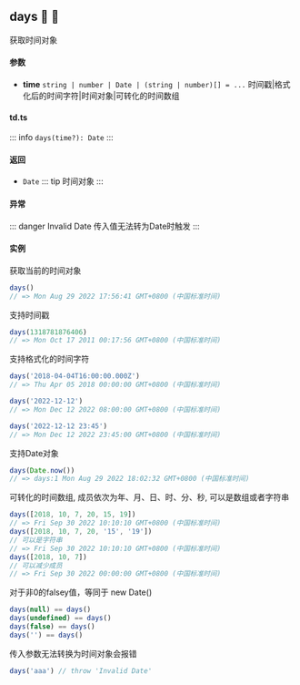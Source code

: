 ## days :tada: :100: 
获取时间对象
#### 参数 
- **time** `string | number | Date | (string | number)[] = ...` 时间戳|格式化后的时间字符|时间对象|可转化的时间数组
 
#### td.ts
::: info
`days(time?): Date`
:::
#### 返回 
- `Date` 
::: tip
时间对象
:::
#### 异常 
::: danger
Invalid Date 传入值无法转为Date时触发
:::
#### 实例 
获取当前的时间对象


```ts
days()
// => Mon Aug 29 2022 17:56:41 GMT+0800 (中国标准时间)
```
支持时间戳


```ts
days(1318781876406)
// => Mon Oct 17 2011 00:17:56 GMT+0800 (中国标准时间)
```
支持格式化的时间字符


```ts
days('2018-04-04T16:00:00.000Z')
// => Thu Apr 05 2018 00:00:00 GMT+0800 (中国标准时间)

days('2022-12-12')
// => Mon Dec 12 2022 08:00:00 GMT+0800 (中国标准时间)

days('2022-12-12 23:45')
// => Mon Dec 12 2022 23:45:00 GMT+0800 (中国标准时间)
```
支持Date对象


```ts
days(Date.now())
// => days:1 Mon Aug 29 2022 18:02:32 GMT+0800 (中国标准时间)
```
可转化的时间数组, 成员依次为年、月、日、时、分、秒, 可以是数组或者字符串


```ts
days([2018, 10, 7, 20, 15, 19])
// => Fri Sep 30 2022 10:10:10 GMT+0800 (中国标准时间)
days([2018, 10, 7, 20, '15', '19'])
// 可以是字符串
// => Fri Sep 30 2022 10:10:10 GMT+0800 (中国标准时间)
days([2018, 10, 7])
// 可以减少成员
// => Fri Sep 30 2022 00:00:00 GMT+0800 (中国标准时间)
```
对于非0的falsey值，等同于 new Date()


```ts
days(null) == days()
days(undefined) == days()
days(false) == days()
days('') == days()
```
传入参数无法转换为时间对象会报错


```ts
days('aaa') // throw 'Invalid Date'
```
